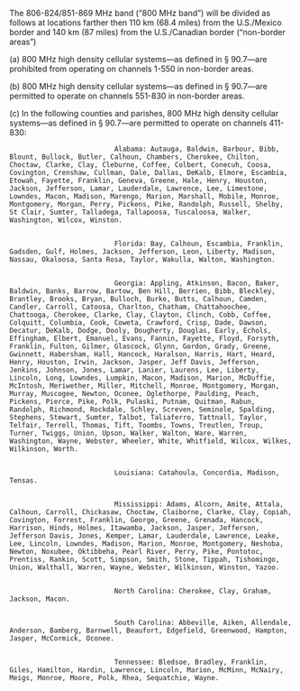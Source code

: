 The 806-824/851-869 MHz band (“800 MHz band”) will be divided as follows at locations farther then 110 km (68.4 miles) from the U.S./Mexico border and 140 km (87 miles) from the U.S./Canadian border (“non-border areas”)

(a) 800 MHz high density cellular systems—as defined in § 90.7—are prohibited from operating on channels 1-550 in non-border areas.

(b) 800 MHz high density cellular systems—as defined in § 90.7—are permitted to operate on channels 551-830 in non-border areas.

(c) In the following counties and parishes, 800 MHz high density cellular systems—as defined in § 90.7—are permitted to operate on channels 411-830:


                              Alabama: Autauga, Baldwin, Barbour, Bibb, Blount, Bullock, Butler, Calhoun, Chambers, Cherokee, Chilton, Choctaw, Clarke, Clay, Cleburne, Coffee, Colbert, Conecuh, Coosa, Covington, Crenshaw, Cullman, Dale, Dallas, DeKalb, Elmore, Escambia, Etowah, Fayette, Franklin, Geneva, Greene, Hale, Henry, Houston, Jackson, Jefferson, Lamar, Lauderdale, Lawrence, Lee, Limestone, Lowndes, Macon, Madison, Marengo, Marion, Marshall, Mobile, Monroe, Montgomery, Morgan, Perry, Pickens, Pike, Randolph, Russell, Shelby, St Clair, Sumter, Talladega, Tallapoosa, Tuscaloosa, Walker, Washington, Wilcox, Winston.


                              Florida: Bay, Calhoun, Escambia, Franklin, Gadsden, Gulf, Holmes, Jackson, Jefferson, Leon, Liberty, Madison, Nassau, Okaloosa, Santa Rosa, Taylor, Wakulla, Walton, Washington.


                              Georgia: Appling, Atkinson, Bacon, Baker, Baldwin, Banks, Barrow, Bartow, Ben Hill, Berrien, Bibb, Bleckley, Brantley, Brooks, Bryan, Bulloch, Burke, Butts, Calhoun, Camden, Candler, Carroll, Catoosa, Charlton, Chatham, Chattahoochee, Chattooga, Cherokee, Clarke, Clay, Clayton, Clinch, Cobb, Coffee, Colquitt, Columbia, Cook, Coweta, Crawford, Crisp, Dade, Dawson, Decatur, DeKalb, Dodge, Dooly, Dougherty, Douglas, Early, Echols, Effingham, Elbert, Emanuel, Evans, Fannin, Fayette, Floyd, Forsyth, Franklin, Fulton, Gilmer, Glascock, Glynn, Gordon, Grady, Greene, Gwinnett, Habersham, Hall, Hancock, Haralson, Harris, Hart, Heard, Henry, Houston, Irwin, Jackson, Jasper, Jeff Davis, Jefferson, Jenkins, Johnson, Jones, Lamar, Lanier, Laurens, Lee, Liberty, Lincoln, Long, Lowndes, Lumpkin, Macon, Madison, Marion, McDuffie, McIntosh, Meriwether, Miller, Mitchell, Monroe, Montgomery, Morgan, Murray, Muscogee, Newton, Oconee, Oglethorpe, Paulding, Peach, Pickens, Pierce, Pike, Polk, Pulaski, Putnam, Quitman, Rabun, Randolph, Richmond, Rockdale, Schley, Screven, Seminole, Spalding, Stephens, Stewart, Sumter, Talbot, Taliaferro, Tattnall, Taylor, Telfair, Terrell, Thomas, Tift, Toombs, Towns, Treutlen, Troup, Turner, Twiggs, Union, Upson, Walker, Walton, Ware, Warren, Washington, Wayne, Webster, Wheeler, White, Whitfield, Wilcox, Wilkes, Wilkinson, Worth.


                              Louisiana: Catahoula, Concordia, Madison, Tensas.


                              Mississippi: Adams, Alcorn, Amite, Attala, Calhoun, Carroll, Chickasaw, Choctaw, Claiborne, Clarke, Clay, Copiah, Covington, Forrest, Franklin, George, Greene, Grenada, Hancock, Harrison, Hinds, Holmes, Itawamba, Jackson, Jasper, Jefferson, Jefferson Davis, Jones, Kemper, Lamar, Lauderdale, Lawrence, Leake, Lee, Lincoln, Lowndes, Madison, Marion, Monroe, Montgomery, Neshoba, Newton, Noxubee, Oktibbeha, Pearl River, Perry, Pike, Pontotoc, Prentiss, Rankin, Scott, Simpson, Smith, Stone, Tippah, Tishomingo, Union, Walthall, Warren, Wayne, Webster, Wilkinson, Winston, Yazoo.


                              North Carolina: Cherokee, Clay, Graham, Jackson, Macon.


                              South Carolina: Abbeville, Aiken, Allendale, Anderson, Bamberg, Barnwell, Beaufort, Edgefield, Greenwood, Hampton, Jasper, McCormick, Oconee.


                              Tennessee: Bledsoe, Bradley, Franklin, Giles, Hamilton, Hardin, Lawrence, Lincoln, Marion, McMinn, McNairy, Meigs, Monroe, Moore, Polk, Rhea, Sequatchie, Wayne.


